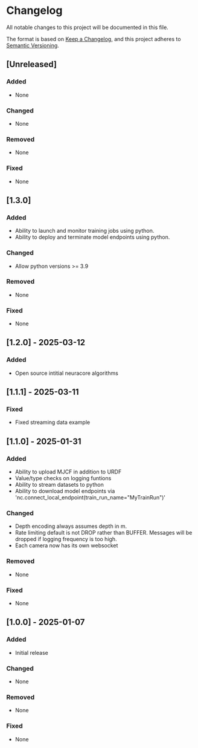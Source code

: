 # Changelog

All notable changes to this project will be documented in this file.

The format is based on [Keep a Changelog](https://keepachangelog.com/en/1.1.0/),
and this project adheres to [Semantic Versioning](https://semver.org/spec/v2.0.0.html).

## [Unreleased]

### Added

- None

### Changed

- None

### Removed

- None

### Fixed

- None

## [1.3.0] 

### Added

- Ability to launch and monitor training jobs using python.
- Ability to deploy and terminate model endpoints using python.

### Changed

- Allow python versions >= 3.9

### Removed

- None

### Fixed

- None


## [1.2.0] - 2025-03-12

### Added

- Open source intitial neuracore algorithms


## [1.1.1] - 2025-03-11

### Fixed

- Fixed streaming data example


## [1.1.0] - 2025-01-31

### Added

- Ability to upload MJCF in addition to URDF
- Value/type checks on logging funtions
- Ability to stream datasets to python
- Ability to download model endpoints via 'nc.connect_local_endpoint(train_run_name="MyTrainRun")'

### Changed

- Depth encoding always assumes depth in m.
- Rate limiting default is not DROP rather than BUFFER. Messages will be dropped if logging frequency is too high. 
- Each camera now has its own websocket

### Removed

- None

### Fixed

- None


## [1.0.0] - 2025-01-07

### Added

- Initial release

### Changed

- None

### Removed

- None

### Fixed

- None